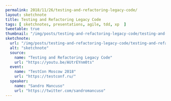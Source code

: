 ```yaml
---
permalink: 2018/11/26/testing-and-refactoring-legacy-code/
layout: sketchnote
title: Testing and Refactoring Legacy Code
tags: [ sketchnotes, presentations, agile, tdd, xp  ]
tweetable: true
thumbnail: "/img/posts/testing-and-refactoring-legacy-code/testing-and-refactoring-legacy-code-tn.webp"
sketchnote:
  url: "/img/posts/testing-and-refactoring-legacy-code/testing-and-refactoring-legacy-code.webp"
  alt: "sketchnote"
  source:
    name: "Testing and Refactoring Legacy Code"
    url: "https://youtu.be/AUtrEYnm0ts"
  event:
    name: "TestCon Moscow 2018"
    url: "https://testconf.ru/"
  speaker:
    name: "Sandro Mancuso"
    url: "https://twitter.com/sandromancuso"
---
```


